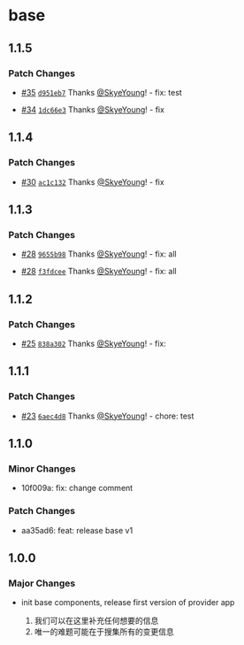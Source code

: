 # base

## 1.1.5

### Patch Changes

- [#35](https://github.com/yfordev/portal/pull/35) [`d951eb7`](https://github.com/yfordev/portal/commit/d951eb718348e4eaa08ed541a8c71ad9b36c6b0a) Thanks [@SkyeYoung](https://github.com/SkyeYoung)! - fix: test

- [#34](https://github.com/yfordev/portal/pull/34) [`1dc66e3`](https://github.com/yfordev/portal/commit/1dc66e3bb81dcb5b0408caaae11c45381034437c) Thanks [@SkyeYoung](https://github.com/SkyeYoung)! - fix

## 1.1.4

### Patch Changes

- [#30](https://github.com/yfordev/portal/pull/30) [`ac1c132`](https://github.com/yfordev/portal/commit/ac1c132c6ab86029aff4c8c9b384d4743e1cc98e) Thanks [@SkyeYoung](https://github.com/SkyeYoung)! - fix

## 1.1.3

### Patch Changes

- [#28](https://github.com/yfordev/portal/pull/28) [`9655b98`](https://github.com/yfordev/portal/commit/9655b981b91ce0bde4ccb645b4d718a8d8e90537) Thanks [@SkyeYoung](https://github.com/SkyeYoung)! - fix: all

- [#28](https://github.com/yfordev/portal/pull/28) [`f3fdcee`](https://github.com/yfordev/portal/commit/f3fdcee5758f88c6dfaf7224690f4cad54329a1d) Thanks [@SkyeYoung](https://github.com/SkyeYoung)! - fix: all

## 1.1.2

### Patch Changes

- [#25](https://github.com/yfordev/portal/pull/25) [`838a302`](https://github.com/yfordev/portal/commit/838a302695e525deedb914f46488713d5d6fb7f5) Thanks [@SkyeYoung](https://github.com/SkyeYoung)! - fix:

## 1.1.1

### Patch Changes

- [#23](https://github.com/yfordev/portal/pull/23) [`6aec4d8`](https://github.com/yfordev/portal/commit/6aec4d8bf54033c246a5dcf5f8b3c4f7d97e9d9a) Thanks [@SkyeYoung](https://github.com/SkyeYoung)! - chore: test

## 1.1.0

### Minor Changes

- 10f009a: fix: change comment

### Patch Changes

- aa35ad6: feat: release base v1

## 1.0.0

### Major Changes

- init base components, release first version of provider app

  1. 我们可以在这里补充任何想要的信息
  2. 唯一的难题可能在于搜集所有的变更信息
